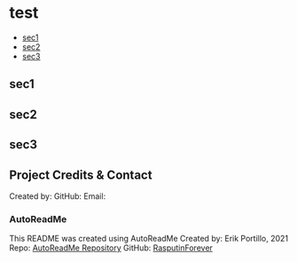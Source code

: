 # test
- [sec1](#sec1)
- [sec2](#sec2)
- [sec3](#sec3)


## sec1
## sec2
## sec3
## Project Credits & Contact
Created by: 
GitHub: 
Email: 

### AutoReadMe
This README was created using AutoReadMe
Created by: Erik Portillo, 2021
Repo: [AutoReadMe Repository](https://github.com/rasputinforever/Auto-ReadMe)
GitHub: [RasputinForever](https://github.com/rasputinforever)
